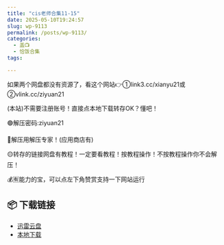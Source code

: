 ```yaml
---
title: "cis老师合集11-15"
date: 2025-05-10T19:24:57
slug: wp-9113
permalink: /posts/wp-9113/
categories:
  - 盖📺
  - 恰饭合集
tags:

---
```


如果两个网盘都没有资源了，看这个网站👉①link3.cc/xianyu21或②vlink.cc/ziyuan21

(本站)不需要注册账号！直接点本地下载转存OK？懂吧！

🟢解压密码:ziyuan21

🔵解压用解压专家！(应用商店有)

🟡转存的链接网盘有教程！一定要看教程！按教程操作！不按教程操作你不会解压！

💰🈶能力的宝，可以点左下角赞赏支持一下网站运行

## 📦 下载链接
- [迅雷云盘](https://blziyuan21.com/pay-download/9113?key=1e49665b3a&down_id=0)
- [本地下载](https://blziyuan21.com/pay-download/9113?key=1e49665b3a&down_id=1)

